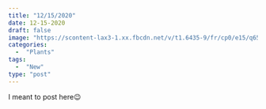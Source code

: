 ```yaml
---
title: "12/15/2020"
date: 12-15-2020
draft: false
image: "https://scontent-lax3-1.xx.fbcdn.net/v/t1.6435-9/fr/cp0/e15/q65/131898422_10223129728498977_7652447969116647912_n.jpg?_nc_cat=102&ccb=1-3&_nc_sid=8bfeb9&_nc_ohc=PEYXfvwiWe0AX9kouJj&_nc_ht=scontent-lax3-1.xx&tp=14&oh=8a39c3c5c41e34a888644fd9d2b4f457&oe=60E10C5E"
categories:
  -  "Plants"
tags:
  -  "New"
type: "post"
---
```

I meant to post here😉